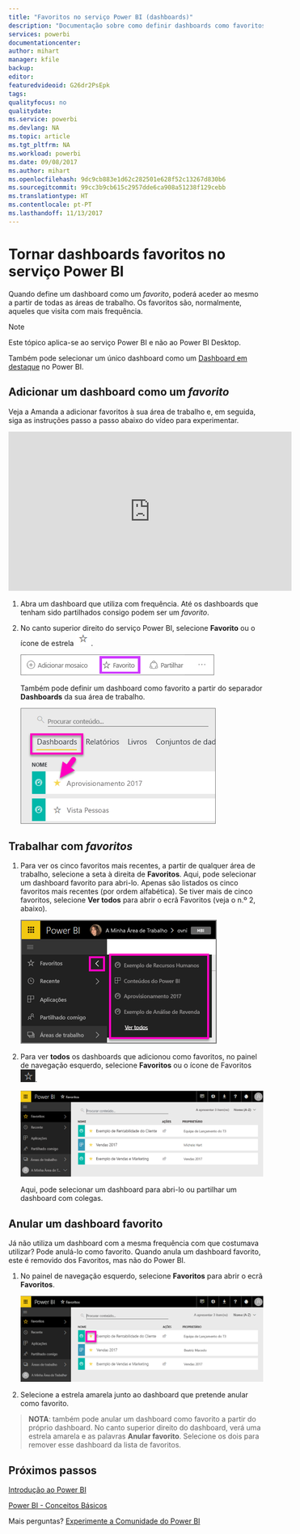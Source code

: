 ```yaml
---
title: "Favoritos no serviço Power BI (dashboards)"
description: "Documentação sobre como definir dashboards como favoritos no serviço Power BI"
services: powerbi
documentationcenter: 
author: mihart
manager: kfile
backup: 
editor: 
featuredvideoid: G26dr2PsEpk
tags: 
qualityfocus: no
qualitydate: 
ms.service: powerbi
ms.devlang: NA
ms.topic: article
ms.tgt_pltfrm: NA
ms.workload: powerbi
ms.date: 09/08/2017
ms.author: mihart
ms.openlocfilehash: 9dc9cb883e1d62c282501e628f52c13267d830b6
ms.sourcegitcommit: 99cc3b9cb615c2957dde6ca908a51238f129cebb
ms.translationtype: HT
ms.contentlocale: pt-PT
ms.lasthandoff: 11/13/2017
---
```

# <a name="favorite-dashboards-in-the-power-bi-service"></a>Tornar dashboards favoritos no serviço Power BI
Quando define um dashboard como um *favorito*, poderá aceder ao mesmo a partir de todas as áreas de trabalho.  Os favoritos são, normalmente, aqueles que visita com mais frequência.

> [!NOTE]
> Este tópico aplica-se ao serviço Power BI e não ao Power BI Desktop.
> 
> 

Também pode selecionar um único dashboard como um [Dashboard em destaque](service-dashboard-featured.md) no Power BI.

## <a name="add-a-dashboard-as-a-favorite"></a>Adicionar um dashboard como um *favorito*
Veja a Amanda a adicionar favoritos à sua área de trabalho e, em seguida, siga as instruções passo a passo abaixo do vídeo para experimentar.

<iframe width="560" height="315" src="https://www.youtube.com/embed/G26dr2PsEpk" frameborder="0" allowfullscreen></iframe>


1. Abra um dashboard que utiliza com frequência. Até os dashboards que tenham sido partilhados consigo podem ser um *favorito*.
2. No canto superior direito do serviço Power BI, selecione **Favorito** ou o ícone de estrela ![](media/service-dashboard-favorite/power-bi-favorite-icon.png).
   
   ![](media/service-dashboard-favorite/powerbi-dashboard-favorite.png)
   
   Também pode definir um dashboard como favorito a partir do separador **Dashboards** da sua área de trabalho.
   
   ![](media/service-dashboard-favorite/power-bi-dashboard-favorite.png)

## <a name="working-with-favorites"></a>Trabalhar com *favoritos*
1. Para ver os cinco favoritos mais recentes, a partir de qualquer área de trabalho, selecione a seta à direita de **Favoritos**.  Aqui, pode selecionar um dashboard favorito para abri-lo. Apenas são listados os cinco favoritos mais recentes (por ordem alfabética). Se tiver mais de cinco favoritos, selecione **Ver todos** para abrir o ecrã Favoritos (veja o n.º 2, abaixo). 
   
   ![](media/service-dashboard-favorite/power-bi-favorite-flyout-new.png)
2. Para ver **todos** os dashboards que adicionou como favoritos, no painel de navegação esquerdo, selecione **Favoritos** ou o ícone de Favoritos ![](media/service-dashboard-favorite/power-bi-favorites-icon.png).  
   
    ![](media/service-dashboard-favorite/power-bi-favorites-screen.png)
   
   Aqui, pode selecionar um dashboard para abri-lo ou partilhar um dashboard com colegas.

## <a name="unfavorite-a-dashboard"></a>Anular um dashboard favorito
Já não utiliza um dashboard com a mesma frequência com que costumava utilizar?  Pode anulá-lo como favorito. Quando anula um dashboard favorito, este é removido dos Favoritos, mas não do Power BI.

1. No painel de navegação esquerdo, selecione **Favoritos** para abrir o ecrã **Favoritos**.
   
   ![](media/service-dashboard-favorite/power-bi-unfavorites-screen.png)
2. Selecione a estrela amarela junto ao dashboard que pretende anular como favorito.

> **NOTA**: também pode anular um dashboard como favorito a partir do próprio dashboard. No canto superior direito do dashboard, verá uma estrela amarela e as palavras **Anular favorito**. Selecione os dois para remover esse dashboard da lista de favoritos. 
> 
> 

## <a name="next-steps"></a>Próximos passos
[Introdução ao Power BI](service-get-started.md)

[Power BI - Conceitos Básicos](service-basic-concepts.md)

Mais perguntas? [Experimente a Comunidade do Power BI](http://community.powerbi.com/)

